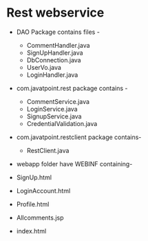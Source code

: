 # Rest webservice 

- DAO Package contains files -
  - CommentHandler.java
  - SignUpHandler.java
  - DbConnection.java
  - UserVo.java
  - LoginHandler.java
  
 - com.javatpoint.rest package contains -
   - CommentService.java
   - LoginService.java
   - SignupService.java
   - CredentialValidation.java

- com.javatpoint.restclient package contains-
  - RestClient.java
  
 - webapp folder have WEBINF containing-
 
  - SignUp.html
  - LoginAccount.html
  - Profile.html
  - Allcomments.jsp
  - index.html
